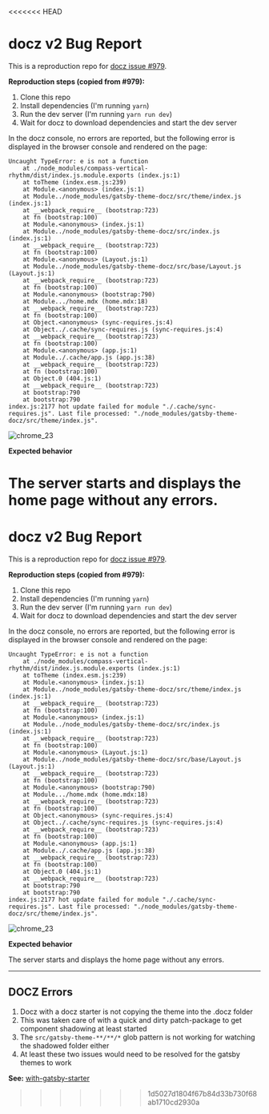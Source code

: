 <<<<<<< HEAD
# docz v2 Bug Report

This is a reproduction repo for [docz issue #979](https://github.com/pedronauck/docz/issues/979).

**Reproduction steps (copied from #979):**

1. Clone this repo
2. Install dependencies (I'm running `yarn`)
3. Run the dev server (I'm running `yarn run dev`)
4. Wait for docz to download dependencies and start the dev server

In the docz console, no errors are reported, but the following error is displayed in the browser console and rendered on the page:

```
Uncaught TypeError: e is not a function
    at ./node_modules/compass-vertical-rhythm/dist/index.js.module.exports (index.js:1)
    at toTheme (index.esm.js:239)
    at Module.<anonymous> (index.js:1)
    at Module../node_modules/gatsby-theme-docz/src/theme/index.js (index.js:1)
    at __webpack_require__ (bootstrap:723)
    at fn (bootstrap:100)
    at Module.<anonymous> (index.js:1)
    at Module../node_modules/gatsby-theme-docz/src/index.js (index.js:1)
    at __webpack_require__ (bootstrap:723)
    at fn (bootstrap:100)
    at Module.<anonymous> (Layout.js:1)
    at Module../node_modules/gatsby-theme-docz/src/base/Layout.js (Layout.js:1)
    at __webpack_require__ (bootstrap:723)
    at fn (bootstrap:100)
    at Module.<anonymous> (bootstrap:790)
    at Module.../home.mdx (home.mdx:18)
    at __webpack_require__ (bootstrap:723)
    at fn (bootstrap:100)
    at Object.<anonymous> (sync-requires.js:4)
    at Object../.cache/sync-requires.js (sync-requires.js:4)
    at __webpack_require__ (bootstrap:723)
    at fn (bootstrap:100)
    at Module.<anonymous> (app.js:1)
    at Module../.cache/app.js (app.js:38)
    at __webpack_require__ (bootstrap:723)
    at fn (bootstrap:100)
    at Object.0 (404.js:1)
    at __webpack_require__ (bootstrap:723)
    at bootstrap:790
    at bootstrap:790
index.js:2177 hot update failed for module "./.cache/sync-requires.js". Last file processed: "./node_modules/gatsby-theme-docz/src/theme/index.js".
```

![chrome_23](https://user-images.githubusercontent.com/24602724/61889843-2ba45300-aed4-11e9-8fbe-a14fc11e1066.png)

**Expected behavior**

The server starts and displays the home page without any errors.
=======
# docz v2 Bug Report

This is a reproduction repo for [docz issue #979](https://github.com/pedronauck/docz/issues/979).

**Reproduction steps (copied from #979):**

1. Clone this repo
2. Install dependencies (I'm running `yarn`)
3. Run the dev server (I'm running `yarn run dev`)
4. Wait for docz to download dependencies and start the dev server

In the docz console, no errors are reported, but the following error is displayed in the browser console and rendered on the page:

```
Uncaught TypeError: e is not a function
    at ./node_modules/compass-vertical-rhythm/dist/index.js.module.exports (index.js:1)
    at toTheme (index.esm.js:239)
    at Module.<anonymous> (index.js:1)
    at Module../node_modules/gatsby-theme-docz/src/theme/index.js (index.js:1)
    at __webpack_require__ (bootstrap:723)
    at fn (bootstrap:100)
    at Module.<anonymous> (index.js:1)
    at Module../node_modules/gatsby-theme-docz/src/index.js (index.js:1)
    at __webpack_require__ (bootstrap:723)
    at fn (bootstrap:100)
    at Module.<anonymous> (Layout.js:1)
    at Module../node_modules/gatsby-theme-docz/src/base/Layout.js (Layout.js:1)
    at __webpack_require__ (bootstrap:723)
    at fn (bootstrap:100)
    at Module.<anonymous> (bootstrap:790)
    at Module.../home.mdx (home.mdx:18)
    at __webpack_require__ (bootstrap:723)
    at fn (bootstrap:100)
    at Object.<anonymous> (sync-requires.js:4)
    at Object../.cache/sync-requires.js (sync-requires.js:4)
    at __webpack_require__ (bootstrap:723)
    at fn (bootstrap:100)
    at Module.<anonymous> (app.js:1)
    at Module../.cache/app.js (app.js:38)
    at __webpack_require__ (bootstrap:723)
    at fn (bootstrap:100)
    at Object.0 (404.js:1)
    at __webpack_require__ (bootstrap:723)
    at bootstrap:790
    at bootstrap:790
index.js:2177 hot update failed for module "./.cache/sync-requires.js". Last file processed: "./node_modules/gatsby-theme-docz/src/theme/index.js".
```

![chrome_23](https://user-images.githubusercontent.com/24602724/61889843-2ba45300-aed4-11e9-8fbe-a14fc11e1066.png)

**Expected behavior**

The server starts and displays the home page without any errors.

---

## DOCZ Errors

1. Docz with a docz starter is not copying the theme into the .docz folder
2. This was taken care of with a quick and dirty patch-package to get component shadowing at least started
3. The `src/gatsby-theme-**/**/*` glob pattern is not working for watching the shadowed folder either
4. At least these two issues would need to be resolved for the gatsby themes to work 

**See:** [with-gatsby-starter](https://github.com/pigmanbear/docz-v2-mui-bug/tree/with-gatsby-starter)

>>>>>>> 1d5027d1804f67b84d33b730f68ab1710cd2930a
